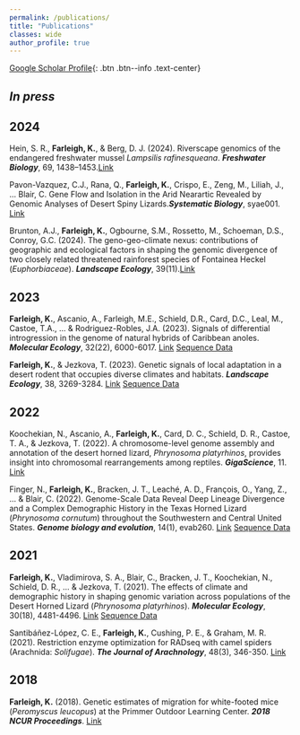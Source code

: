 ```yaml
---
permalink: /publications/
title: "Publications"
classes: wide
author_profile: true
---
```


[Google Scholar Profile](https://scholar.google.com/citations?user=ZKbwA2oAAAAJ&hl=en){: .btn .btn--info .text-center}

## _In press_ 


## 2024

Hein, S. R., __Farleigh, K.__, & Berg, D. J. (2024). Riverscape genomics of the endangered freshwater mussel *Lampsilis rafinesqueana*. __*Freshwater Biology*__, 69, 1438–1453.[Link](https://onlinelibrary.wiley.com/doi/full/10.1111/fwb.14317)

Pavon-Vazquez, C.J., Rana, Q.,  __Farleigh, K.__, Crispo, E., Zeng, M., Liliah, J., ... Blair, C. Gene Flow and Isolation in the Arid Nearartic Revealed by Genomic Analyses of Desert Spiny Lizards.__*Systematic Biology*__, syae001. [Link](https://academic.oup.com/sysbio/article/73/2/323/7512966)

Brunton, A.J., __Farleigh, K.__, Ogbourne, S.M., Rossetto, M., Schoeman, D.S., Conroy, G.C. (2024). The geno-geo-climate nexus: contributions of geographic and ecological factors in shaping the genomic divergence of two closely related threatened rainforest species of Fontainea Heckel (_Euphorbiaceae_). __*Landscape Ecology*__, 39(11).[Link](https://doi.org/10.1007/s10980-024-01828-w)

## 2023

__Farleigh, K.__, Ascanio, A., Farleigh, M.E., Schield, D.R., Card, D.C., Leal, M., Castoe, T.A., ... & Rodriguez-Robles, J.A. (2023). Signals of differential introgression in the genome of natural hybrids of Caribbean anoles. __*Molecular Ecology*__, 32(22), 6000-6017. [Link](https://onlinelibrary.wiley.com/doi/full/10.1111/mec.17170) [Sequence Data](https://www.ncbi.nlm.nih.gov/bioproject/PRJNA1023949)

__Farleigh, K.__, & Jezkova, T. (2023). Genetic signals of local adaptation in a desert rodent that occupies diverse climates and habitats. __*Landscape Ecology*__, 38, 3269-3284. [Link](https://doi.org/10.1007/s10980-023-01774-z) [Sequence Data](https://www.ncbi.nlm.nih.gov/bioproject/?term=PRJNA1013576)

## 2022

Koochekian, N., Ascanio, A., __Farleigh, K.__, Card, D. C., Schield, D. R., Castoe, T. A., & Jezkova, T. (2022). A chromosome-level genome assembly and annotation of the desert horned lizard, _Phrynosoma platyrhinos_, provides insight into chromosomal rearrangements among reptiles. __*GigaScience*__, 11. [Link](https://academic.oup.com/gigascience/article/doi/10.1093/gigascience/giab098/6521878?login=true)

Finger, N., __Farleigh, K.__, Bracken, J. T., Leaché, A. D., François, O., Yang, Z., ... & Blair, C. (2022). Genome-Scale Data Reveal Deep Lineage Divergence and a Complex Demographic History in the Texas Horned Lizard (_Phrynosoma cornutum_) throughout the Southwestern and Central United States. __*Genome biology and evolution*__, 14(1), evab260. [Link](https://academic.oup.com/gbe/article/14/1/evab260/6443127?login=true) [Sequence Data](https://www.ncbi.nlm.nih.gov/bioproject/780191)

## 2021

__Farleigh, K.__, Vladimirova, S. A., Blair, C., Bracken, J. T., Koochekian, N., Schield, D. R., ... & Jezkova, T. (2021). The effects of climate and demographic history in shaping genomic variation across populations of the Desert Horned Lizard (_Phrynosoma platyrhinos_). __*Molecular Ecology*__, 30(18), 4481-4496. [Link](https://onlinelibrary.wiley.com/doi/abs/10.1111/mec.16070) [Sequence Data](https://www.ncbi.nlm.nih.gov/bioproject/PRJNA743315)


Santibáñez-López, C. E., __Farleigh, K.__, Cushing, P. E., & Graham, M. R. (2021). Restriction enzyme optimization for RADseq with camel spiders (Arachnida: _Solifugae_). __*The Journal of Arachnology*__, 48(3), 346-350. [Link](https://bioone.org/journals/the-journal-of-arachnology/volume-48/issue-3/JoA-S-20-040/Restriction-enzyme-optimization-for-RADseq-with-camel-spiders-Arachnida/10.1636/JoA-S-20-040.short)

## 2018

__Farleigh, K.__ (2018). Genetic estimates of migration for white-footed mice (_Peromyscus leucopus_) at the Primmer Outdoor Learning Center. __*2018 NCUR Proceedings*__. [Link](http://libjournals.unca.edu/ncur/wp-content/uploads/2021/03/Farleigh-Keaka-FINAL-m.pdf)
